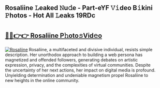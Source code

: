 ## Rosaliine 𝙻eaked 𝙽u𝚍e - Part-eYF 𝚅𝚒deo B𝚒kini 𝙿hotos - Hot All 𝙻eaks 19RDc

# <h2><a href="http://ld1g6j.urlbe.top/?page=Rosaliine">🔗🔗👉👉 Rosaliine P𝚑oto𝚜Vid𝚎o</a></h2>

[![Rosaliine](https://i.imgur.com/eBuTRDB.gif)](http://ld1g6j.urlbe.top/?page=Rosaliine)
Rosaliine, a multifaceted and divisive individual, resists simple description. Her unorthodox approach to building a web persona has magnetized and offended followers, generating debates on artistic expression, privacy, and the complexities of virtual communities. Despite the uncertainty of her next actions, her impact on digital media is profound. Unyielding determination and undeniable magnetism propel Rosaliine to new heights in the online community.
